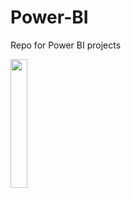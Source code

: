 # Power-BI
Repo for Power BI projects 

<img src="https://user-images.githubusercontent.com/86684420/127738849-1c06e4a2-b1c3-4ccf-8815-efb803865601.png" width="23%"></img> 
